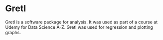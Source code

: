 # Gretl
Gretl is a software package for analysis. It was used as part of a course at Udemy for Data Science A-Z.  Gretl was used for regression and plotting graphs.
